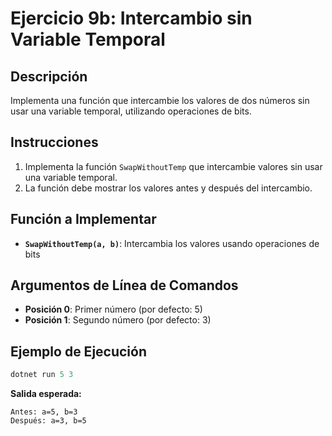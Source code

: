 # Ejercicio 9b: Intercambio sin Variable Temporal

## Descripción
Implementa una función que intercambie los valores de dos números sin usar una variable temporal, utilizando operaciones de bits.

## Instrucciones
1. Implementa la función `SwapWithoutTemp` que intercambie valores sin usar una variable temporal.
2. La función debe mostrar los valores antes y después del intercambio.

## Función a Implementar
- **`SwapWithoutTemp(a, b)`**: Intercambia los valores usando operaciones de bits

## Argumentos de Línea de Comandos
- **Posición 0**: Primer número (por defecto: 5)
- **Posición 1**: Segundo número (por defecto: 3)

## Ejemplo de Ejecución

```powershell
dotnet run 5 3
```
**Salida esperada:**
```
Antes: a=5, b=3
Después: a=3, b=5
```